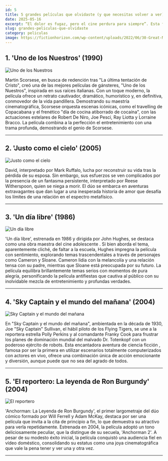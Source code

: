 ```yaml
---
id: 5
title: 5 grandes películas que olvidaste (y que necesitas volver a ver)
date: 2025-05-16
excerpt: “El dolor es fugaz, pero el cine perdura para siempre”. Esta frase se ha usado varias veces para enfatizar la idea de que el cine está grabado en tinta indeleble y que, por muy desafiante o agotador que sea el proceso de creación de una película, el resultado (con suerte) vale la pena. Lo cierto es que no todas las películas merecen ser vistas una y otra vez, y algunas envejecen con más gracia que otras. Pero una de las cosas hermosas del cine es que perdura para siempre.
slug: grandes-peliculas-que-olvidaste
category: peliculas
image: https://fictionhorizon.com/wp-content/uploads/2022/06/30-Great-Movies-You-Forgot-About-Need-to-Watch-Again.jpg
---
```


## 1. 'Uno de los Nuestros' (1990)

![Uno de los Nuestros](https://fictionhorizon.com/wp-content/uploads/2022/06/Dizajn-bez-naslova-32.jpg)

Martin Scorsese, en busca de redención tras "La última tentación de Cristo", creó una de las mejores películas de gánsteres, "Uno de los Nuestros", inspirada en sus raíces italianas. Con un toque moderno, la película ofrece un retrato cautivador, dramático, humorístico y, en definitiva, conmovedor de la vida pandillera. Demostrando su maestría cinematográfica, Scorsese orquesta escenas icónicas, como el travelling de Copacabana y el frenético "día de cocina atiborrado de cocaína", con las actuaciones estelares de Robert De Niro, Joe Pesci, Ray Liotta y Lorraine Bracco. La película combina a la perfección el entretenimiento con una trama profunda, demostrando el genio de Scorsese.

---

## 2. 'Justo como el cielo' (2005)

![Justo como el cielo](https://fictionhorizon.com/wp-content/uploads/2022/06/Dizajn-bez-naslova-33.jpg)

David, interpretado por Mark Ruffalo, lucha por reconstruir su vida tras la pérdida de su esposa. Sin embargo, sus esfuerzos se ven complicados por la presencia de un fantasma persistente, interpretado por Reese Witherspoon, quien se niega a morir. El dúo se embarca en aventuras extravagantes que dan lugar a una inesperada historia de amor que desafía los límites de una relación en el espectro metafísico.

---

## 3. 'Un día libre' (1986)

![Un día libre](https://fictionhorizon.com/wp-content/uploads/2022/06/Dizajn-bez-naslova-34.jpg)

'Un día libre', estrenada en 1986 y dirigida por John Hughes, se destaca como una obra maestra del cine adolescente . Si bien aborda el tema, aparentemente cliché, de faltar a la escuela, Hughes impregna la película con sentimiento, explorando temas trascendentales a través de personajes como Cameron y Sloane. Cameron lidia con la melancolía y una relación tensa con su padre, mientras que Sloane está preocupada por su futuro. La película equilibra brillantemente temas serios con momentos de pura alegría, personificando la película antifiestas que cautiva al público con su inolvidable mezcla de entretenimiento y profundas verdades.

---

## 4. 'Sky Captain y el mundo del mañana' (2004)

![Sky Captain y el mundo del mañana](https://fictionhorizon.com/wp-content/uploads/2022/06/Dizajn-bez-naslova-35.jpg)

En "Sky Captain y el mundo del mañana", ambientada en la década de 1930, Joe "Sky Captain" Sullivan, el hábil piloto de los Flying Tigers, se une a la reportera estrella Polly Perkins y al comandante Franky Cook para frustrar los planes de dominación mundial del malvado Dr. Totenkopf con un poderoso ejército de robots. Esta encantadora aventura de ciencia ficción , famosa por ser la primera en utilizar escenarios totalmente computerizados con actores en vivo, ofrece una combinación única de acción emocionante y diversión, aunque puede que no sea del agrado de todos.

---

## 5. 'El reportero: La leyenda de Ron Burgundy' (2004)

![El reportero](https://fictionhorizon.com/wp-content/uploads/2022/06/Dizajn-bez-naslova-36.jpg)

'Anchorman: La Leyenda de Ron Burgundy', el primer largometraje del dúo cómico formado por Will Ferrell y Adam McKay, destaca por ser una película que invita a la cita de principio a fin, lo que demuestra su atractivo para verla repetidamente. Estrenada en 2004, la película adoptó un tono deliciosamente peculiar, que la distingue de su secuela, 'Anchorman 2'. A pesar de su modesto éxito inicial, la película conquistó una audiencia fiel en vídeo doméstico, consolidando su estatus como una joya cinematográfica que vale la pena tener y ver una y otra vez.

---

